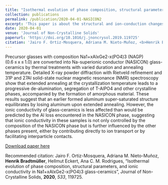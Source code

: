 ```yaml
---
title: "Isothermal evolution of phase composition, structural parameters, and ionic conductivity in Na1+xAlxGe2-x(PO4)3 glass-ceramics"
collection: publications
permalink: /publication/2020-04-01-NASICON2
excerpt: 'This paper is about the structural and ion-conduction changes in a Na-superionic conducting (NASICON) system upon extented thermal treatment.'
date: 2020-04-01
venue: 'Journal of Non-Crystalline Solids'
paperurl: 'https://doi.org/10.1016/j.jnoncrysol.2019.119725'
citation: 'Jairo F. Ortiz-Mosquera, Adriana M. Nieto-Muñoz, <b>Henrik Bradtmüller</b>, Hellmut Eckert, Ana C. M. Rodrigues, “Isothermal evolution of phase composition, structural parameters, and ionic conductivity in Na1+xAlxGe2-x(PO4)3 glass-ceramics”, Journal of Non-Crystalline Solids, <b>2020</b>, <i>533</i>, 119725.'
---
```

Precursor glasses with composition Na1+xAlxGe2-x(PO4)3 (NAGP) (0.6 ≤ x ≤ 1.0) are converted into Na-superionic conductor (NASICON) glass-ceramics by thermal treatments with varied duration and annealing temperature. Detailed X-ray powder diffraction with Rietveld refinement and 31P and 27Al solid-state nuclear magnetic resonance (NMR) spectroscopy show that extended annealing at the crystallization temperature leads to a progressive de-alumination, segregation of T-AlPO4 and other crystalline phases, accompanied by the formation of amorphous material. These results suggest that an earlier formed aluminum super-saturated structure equilibrates by losing aluminum upon extended annealing. However, the ionic conductivity of glass-ceramics is less affected than would be predicted by the Al loss encountered in the NASICON phase, suggesting that ionic conductivity in these samples is not only controlled by the composition of the NASICON phase but is further influenced by the other phases present, either by contributing directly to ion transport or by facilitating interparticle contacts.

[Download paper here](http://hbrmn.github.io/files/paper9.pdf)

Recommended citation:  Jairo F. Ortiz-Mosquera, Adriana M. Nieto-Muñoz, **Henrik Bradtmüller**, Hellmut Eckert, Ana C. M. Rodrigues, “Isothermal evolution of phase composition, structural parameters, and ionic conductivity in Na1+xAlxGe2-x(PO4)3 glass-ceramics”, Journal of Non-Crystalline Solids, **2020**, *533*, 119725.
